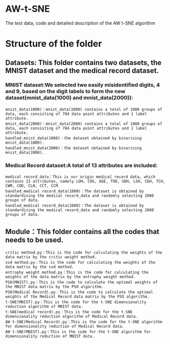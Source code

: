 # AW-t-SNE
The test data, code and detailed description of the AW t-SNE algorithm

# Structure of the folder
## Datasets: This folder contains two datasets, the MNIST dataset and the medical record dataset.
### MNIST dataset:We selected two easily misidentified digits, 4 and 9, based on the digit labels to form the new dataset(mnist_data(1000) and mnist_data(2000)):
    mnist_data(1000)：mnist_data(1000) contains a total of 1000 groups of data, each consisting of 784 data point attributes and 1 label attribute.
    mnist_data(2000)：mnist_data(2000) contains a total of 1000 groups of data, each consisting of 784 data point attributes and 1 label attribute.
    handled_mnist_data(1000)：the dataset obtained by binarising mnist_data(1000).
    handled_mnist_data(2000)：the dataset obtained by binarising mnist_data(2000).
    
### Medical Record dataset:A total of 13 attributes are included:
    medical record_data：This is our origin medical record data, which contains 13 attributes, namely LOH, COG, AGE, TOO, SDH, LSH, CEH, TCH, CWM, COD, CLH, CCT, CCM
    handled_medical record_data(1000)：The dataset is obtained by standardising the medical record_data and randomly selecting 1000 groups of data.
    handled_medical record_data(2000)：The dataset is obtained by standardising the medical record_data and randomly selecting 2000 groups of data.
   
## Module：This folder contains all the codes that needs to be used.
    critic method.py：This is the code for calculating the weights of the data matrix by the critic weight method.
    svd method.py：This is the code for calculating the weights of the data matrix by the svd method.
    entrophy weight method.py：This is the code for calculating the weights of the data matrix by the entrophy weight method.
    PSO(MNIST).py：This is the code to calculate the optimal weights of the MNIST data matrix by the PSO algorithm.
    PSO(Medical Record).py：This is the code to calculate the optimal weights of the Medical Record data matrix by the PSO algorithm.
    t-SNE(MNIST).py：This is the code for the t-SNE dimensionality reduction algorithm of MNIST data.
    t-SNE(medical record).py：This is the code for the t-SNE dimensionality reduction algorithm of Medical Record data.
    AW t-SNE(Medical Record).py：This is the code for the t-SNE algorithm for dimensionality reduction of Medical Record data.
    AW t-SNE(MNIST).py：This is the code for the t-SNE algorithm for dimensionality reduction of MNIST data.
    

